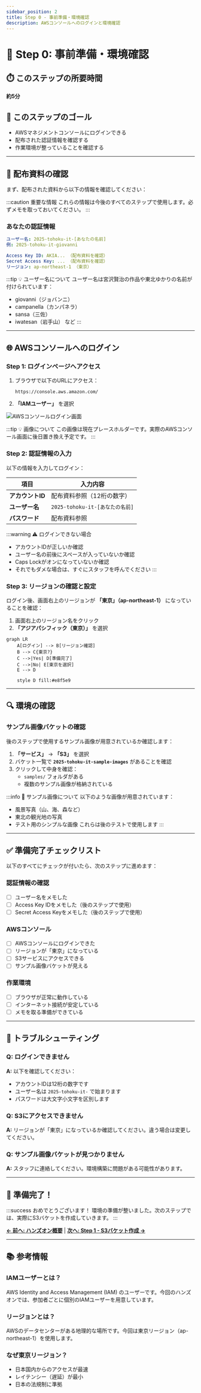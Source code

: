 ```yaml
---
sidebar_position: 2
title: Step 0 - 事前準備・環境確認
description: AWSコンソールへのログインと環境確認
---
```


# 🔐 Step 0: 事前準備・環境確認

## ⏱️ このステップの所要時間
**約5分**

## 🎯 このステップのゴール
- AWSマネジメントコンソールにログインできる
- 配布された認証情報を確認する
- 作業環境が整っていることを確認する

---

## 📝 配布資料の確認

まず、配布された資料から以下の情報を確認してください：

:::caution 重要な情報
これらの情報は今後のすべてのステップで使用します。必ずメモを取っておいてください。
:::

### あなたの認証情報

```yaml
ユーザー名: 2025-tohoku-it-[あなたの名前]
例: 2025-tohoku-it-giovanni

Access Key ID: AKIA... （配布資料を確認）
Secret Access Key: ... （配布資料を確認） 
リージョン: ap-northeast-1 （東京）
```

:::tip 💡 ユーザー名について
ユーザー名は宮沢賢治の作品や東北ゆかりの名前が付けられています：
- giovanni（ジョバンニ）
- campanella（カンパネラ）
- sansa（三佐）
- iwatesan（岩手山）
など
:::

---

## 🌐 AWSコンソールへのログイン

### Step 1: ログインページへアクセス

1. ブラウザで以下のURLにアクセス：
   ```
   https://console.aws.amazon.com/
   ```

2. **「IAMユーザー」** を選択

![AWSコンソールログイン画面](/img/handson/placeholder-aws-console.svg)

:::tip 💡 画像について
この画像は現在プレースホルダーです。実際のAWSコンソール画面に後日置き換え予定です。
:::

### Step 2: 認証情報の入力

以下の情報を入力してログイン：

| 項目 | 入力内容 |
|------|----------|
| **アカウントID** | 配布資料参照（12桁の数字） |
| **ユーザー名** | `2025-tohoku-it-[あなたの名前]` |
| **パスワード** | 配布資料参照 |

:::warning ⚠️ ログインできない場合
- アカウントIDが正しいか確認
- ユーザー名の前後にスペースが入っていないか確認
- Caps Lockがオンになっていないか確認
- それでもダメな場合は、すぐにスタッフを呼んでください
:::

### Step 3: リージョンの確認と設定

ログイン後、画面右上のリージョンが **「東京」（ap-northeast-1）** になっていることを確認：

1. 画面右上のリージョン名をクリック
2. **「アジアパシフィック（東京）」** を選択

```mermaid
graph LR
    A[ログイン] --> B[リージョン確認]
    B --> C{東京?}
    C -->|Yes| D[準備完了]
    C -->|No| E[東京を選択]
    E --> D
    
    style D fill:#e8f5e9
```

---

## 🔍 環境の確認

### サンプル画像バケットの確認

後のステップで使用するサンプル画像が用意されているか確認します：

1. **「サービス」** → **「S3」** を選択
2. バケット一覧で **`2025-tohoku-it-sample-images`** があることを確認
3. クリックして中身を確認：
   - `samples/` フォルダがある
   - 複数のサンプル画像が格納されている

:::info 📌 サンプル画像について
以下のような画像が用意されています：
- 風景写真（山、海、森など）
- 東北の観光地の写真
- テスト用のシンプルな画像
これらは後のテストで使用します
:::

---

## ✅ 準備完了チェックリスト

以下のすべてにチェックが付いたら、次のステップに進めます：

### 認証情報の確認
- [ ] ユーザー名をメモした
- [ ] Access Key IDをメモした（後のステップで使用）
- [ ] Secret Access Keyをメモした（後のステップで使用）

### AWSコンソール
- [ ] AWSコンソールにログインできた
- [ ] リージョンが「東京」になっている
- [ ] S3サービスにアクセスできる
- [ ] サンプル画像バケットが見える

### 作業環境
- [ ] ブラウザが正常に動作している
- [ ] インターネット接続が安定している
- [ ] メモを取る準備ができている

---

## 🚨 トラブルシューティング

### Q: ログインできません
**A:** 以下を確認してください：
- アカウントIDは12桁の数字です
- ユーザー名は `2025-tohoku-it-` で始まります
- パスワードは大文字小文字を区別します

### Q: S3にアクセスできません
**A:** リージョンが「東京」になっているか確認してください。違う場合は変更してください。

### Q: サンプル画像バケットが見つかりません
**A:** スタッフに連絡してください。環境構築に問題がある可能性があります。

---

## 🎉 準備完了！

:::success おめでとうございます！
環境の準備が整いました。次のステップでは、実際にS3バケットを作成していきます。
:::

<div style={{textAlign: 'center', marginTop: '2rem', fontSize: '1.2em'}}>

[**← 前へ: ハンズオン概要**](./) | [**次へ: Step 1 - S3バケット作成 →**](./s3-bucket)

</div>

---

## 📚 参考情報

### IAMユーザーとは？
AWS Identity and Access Management (IAM) のユーザーです。今回のハンズオンでは、参加者ごとに個別のIAMユーザーを用意しています。

### リージョンとは？
AWSのデータセンターがある地理的な場所です。今回は東京リージョン（ap-northeast-1）を使用します。

### なぜ東京リージョン？
- 日本国内からのアクセスが最速
- レイテンシー（遅延）が最小
- 日本の法規制に準拠